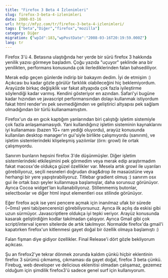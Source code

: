 ```yaml
---
title: "Firefox 3 Beta 4 İzlenimleri"
slug: firefox-3-beta-4-izlenimleri
date: 2008-03-16
url: http://mfyz.com/tr/firefox-3-beta-4-izlenimleri/
tags: ["beta","Diğer","firefox","mozilla"]
category: Diğer
migration: {"wpId":183,"wpPostDate":"2008-03-16T20:19:59.000Z"}
lang: tr
---
```


Firefox 3'ü 4. Betasına ulaştığında her yerde bir sürü firefox 3 hakkında yenilik yazısı görmeye başladım. Çoğu yazıda "uçuyor" şeklinde ana bir yenilikten, performans konusunda çok ilerlediklerinden falan bahsediliyor.

Merak edip geçen günlerde indirip bir bakayım dedim. İyi de etmişim :) Açıkcası bu kadar gözle görülür farklılık olabileceğini hiç beklemiyordum. Arayüzde birkaç değişiklik var fakat altyapıda çok fazla iyileştirme söylendiği kadar varmış. Kendini gösteriyor en azından. Safari'yi bugüne kadar hızından ve javascript performansından dolayı kullanmak istiyordum fakat html render'ını pek sevmediğimden ve geliştirici altyapısı pek sağlam olmadığından bir türlü kullanamamıştım.

Firefox'un da en gıcık kaptığım yanlarından biri çalıştığı işletim sistemiyle çok fazla anlaşamamasıydı. Yani kullandığınız işletim sisteminin kaynaklarını iyi kullanaması (bazen 1G+ ram yediği oluyordu), arayüz konusunda kullanılan desktop manager'ın gui'siyle birlikte çalışmıyordu (sanırım), ve işletim sistemlerindeki klişeleşmiş yazılımlar (örn: growl) ile ortak çalışmıyordu.

Sanırım bunların hepsini firefox 3'de düşünmüşler. Diğer işletim sistemlerindeki etkileşimini pek görmedim veya merak edip araştırmadım fakat macosx'de oldukça güzel özellikler var. Mesela artık growl ile uyarıları görebiliyoruz, seçili nesneleri doğrudan drag&drop ile masaüstüne veya herhangi bir yere yapıştırabiliyoruz. Titlebar gradient olmuş :) sanırım osx gui ile ortak bazı şeyler kullanmaya başlamışlar, daha sorunsuz görünüyor. Ayrıca Cocoa widget'ları kullanabiliyoruz. Stillenmemiş butonlar, selectboxlar ve diğer html input elementleri osx stilinde görünüyor.

Eğer firefox açık ise yeni pencere açmak için inanılmaz ufak bir sürede (~0ms) yeni tab/pencerenizi görebiliyorsunuz. Ayrıca ilk açılış da eskisi gibi uzun sürmüyor. Javascriptlere oldukça iyi tepki veriyor. Arayüz konusunda kasarak geliştirdiğim kodlar takılmadan çalışıyor. Ayrıca Gmail gibi çok script/interval içeren sitelerde de artık takılmıyor. Normalde firefox'da gmail'i kapatırken firefox'un kitlenmesi gayet doğal bir özellik olmaya başlamıştı :)

Falan fişman diye gidiyor özellikler. Final Release'i dört gözle bekliyorum açıkcası.

Şu an firefox2'ye tekrar dönmek zorunda kaldım çünkü hiçbir eklentinin firefox 3 sürümü çıkmamış, çıkmaması da gayet doğal, firefox 3 beta çünkü. Firebug, web developer ve delicious eklenitisi olmadan çalışamaz, gezemez olduğum için şimdilik firefox3'ü sadece genel surf için kullanıyorum.